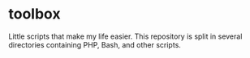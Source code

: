 toolbox
=======

Little scripts that make my life easier. This repository is split in several directories containing
PHP, Bash, and other scripts.